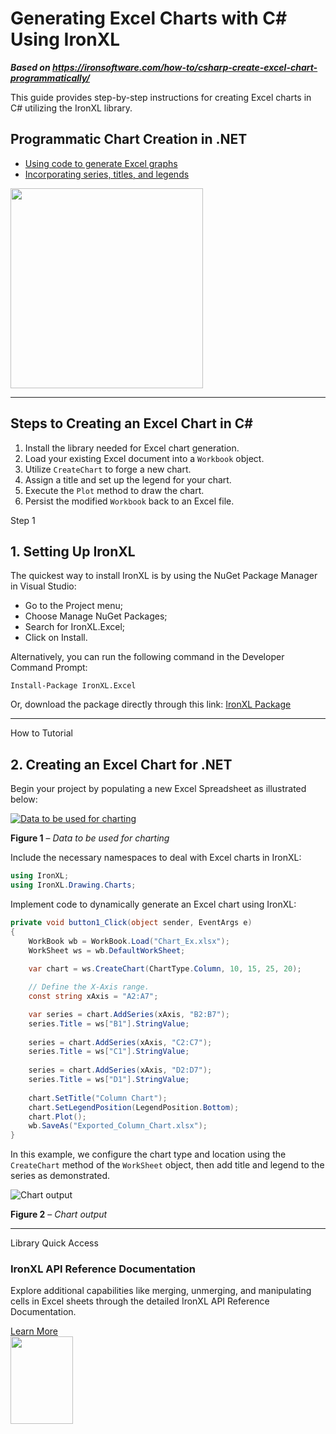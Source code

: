 # Generating Excel Charts with C# Using IronXL

***Based on <https://ironsoftware.com/how-to/csharp-create-excel-chart-programmatically/>***


This guide provides step-by-step instructions for creating Excel charts in C# utilizing the IronXL library.

<div class="learn-how-section">
  <div class="row">
    <div class="col-sm-6">
      <h2>Programmatic Chart Creation in .NET</h2>
      <ul class="list-unstyled">
        <li><a href="#anchor-2-create-excel-chart-for-net">Using code to generate Excel graphs</a></li>
        <li><a href="#anchor-2-create-excel-chart-for-net">Incorporating series, titles, and legends</a></li>
      </ul>
    </div>
     <div class="col-sm-6">
      <div class="download-card">
        <img style="box-shadow: none; width: 308px; height: 320px;" src="https://ironsoftware.com/img/faq/excel/how-to-work.svg" class="img-responsive learn-how-to-img replaceable-img">
      </div>
    </div>
  </div>
</div>

<hr class="separator">

<h2>Steps to Creating an Excel Chart in C#</h2>

1. Install the library needed for Excel chart generation.
2. Load your existing Excel document into a `Workbook` object.
3. Utilize `CreateChart` to forge a new chart.
4. Assign a title and set up the legend for your chart.
5. Execute the `Plot` method to draw the chart.
6. Persist the modified `Workbook` back to an Excel file.

<p class="main-content__segment-title">Step 1</p>

## 1. Setting Up IronXL

The quickest way to install IronXL is by using the NuGet Package Manager in Visual Studio:

* Go to the Project menu;
* Choose Manage NuGet Packages;
* Search for IronXL.Excel;
* Click on Install.

Alternatively, you can run the following command in the Developer Command Prompt:

```shell
Install-Package IronXL.Excel
```

Or, download the package directly through this link: <a class="js-modal-open" href="https://ironsoftware.com/csharp/excel/packages/IronXL.zip" data-modal-id="trial-license-after-download">IronXL Package</a>

<hr class="separator">

<p class="main-content__segment-title">How to Tutorial</p>

## 2. Creating an Excel Chart for .NET

Begin your project by populating a new Excel Spreadsheet as illustrated below:

<div class="content-img-align-center">
	<div class="center-image-wrapper">
    <a
      href="https://ironsoftware.com/img/faq/excel/csharp-create-excel-chart-programmatically/data-to-be-used-for-charting.png"
      target="_blank"
    >
      <img
        class="img-responsive"
        src="https://ironsoftware.com/img/faq/excel/csharp-create-excel-chart-programmatically/data-to-be-used-for-charting.png"
        alt="Data to be used for charting"
      >
    </a>
    <p><strong>Figure 1</strong> – <em>Data to be used for charting</em></p>
	</div>
</div>

Include the necessary namespaces to deal with Excel charts in IronXL:

```cs
using IronXL;
using IronXL.Drawing.Charts;
```

Implement code to dynamically generate an Excel chart using IronXL:

```cs
private void button1_Click(object sender, EventArgs e)
{
    WorkBook wb = WorkBook.Load("Chart_Ex.xlsx");
    WorkSheet ws = wb.DefaultWorkSheet;
            
    var chart = ws.CreateChart(ChartType.Column, 10, 15, 25, 20);

    // Define the X-Axis range.
    const string xAxis = "A2:A7";

    var series = chart.AddSeries(xAxis, "B2:B7");
    series.Title = ws["B1"].StringValue;
            
    series = chart.AddSeries(xAxis, "C2:C7");
    series.Title = ws["C1"].StringValue;
            
    series = chart.AddSeries(xAxis, "D2:D7");
    series.Title = ws["D1"].StringValue;
            
    chart.SetTitle("Column Chart");
    chart.SetLegendPosition(LegendPosition.Bottom);
    chart.Plot();
    wb.SaveAs("Exported_Column_Chart.xlsx");
}
```

In this example, we configure the chart type and location using the `CreateChart` method of the `WorkSheet` object, then add title and legend to the series as demonstrated.

<div class="content-img-align-center">
	<div class="center-image-wrapper">
      <img
        class="img-responsive"
        src="https://ironsoftware.com/img/faq/excel/csharp-create-excel-chart-programmatically/chart-output.png"
        alt="Chart output"
      >
   	<p><strong>Figure 2</strong> – <em>Chart output</em></p>
	</div>
</div>

<hr class="separator">

<p class="main-content__segment-title">Library Quick Access</p>

<div class="tutorial-section">
  <div class="row">
    <div class="col-sm-8">
      <h3>IronXL API Reference Documentation</h3>
      <p>Explore additional capabilities like merging, unmerging, and manipulating cells in Excel sheets through the detailed IronXL API Reference Documentation.</p>
      <a class="doc-link" href="https://ironsoftware.com/csharp/excel/object-reference/api/" target="_blank"> Learn More <i class="fa fa-chevron-right"></i></a>
    </div>
    <div class="col-sm-4">
      <div class="tutorial-image">
        <img style="max-width: 110px; width: 100px; height: 140px;" alt="" class="img-responsive add-shadow" src="https://ironsoftware.com/img/svgs/documentation.svg" width="100" height="140">
      </div>
    </div>
  </div>
</div>